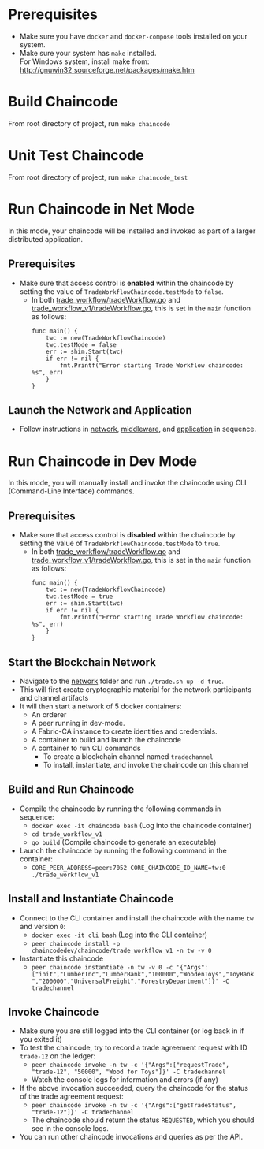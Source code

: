 # Prerequisites
- Make sure you have `docker` and `docker-compose` tools installed on your system.
- Make sure your system has `make` installed.   
  For Windows system, install make from: http://gnuwin32.sourceforge.net/packages/make.htm


# Build Chaincode
From root directory of project, run `make chaincode`


# Unit Test Chaincode
From root directory of project, run `make chaincode_test`


# Run Chaincode in Net Mode
In this mode, your chaincode will be installed and invoked as part of a larger distributed application.   

## Prerequisites
- Make sure that access control is **enabled** within the chaincode by setting the value of `TradeWorkflowChaincode.testMode` to `false`.
  * In both [trade_workflow/tradeWorkflow.go](./src/github.com/trade_workflow/tradeWorkflow.go) and [trade_workflow_v1/tradeWorkflow.go](./src/github.com/trade_workflow_v1/tradeWorkflow.go), this is set in the `main` function as follows:
    ```
	func main() {
		twc := new(TradeWorkflowChaincode)
		twc.testMode = false
		err := shim.Start(twc)
		if err != nil {
			fmt.Printf("Error starting Trade Workflow chaincode: %s", err)
		}
	}
    ```

## Launch the Network and Application
- Follow instructions in [network](../network/), [middleware](../middleware/), and [application](../application) in sequence.


# Run Chaincode in Dev Mode
In this mode, you will manually install and invoke the chaincode using CLI (Command-Line Interface) commands.   

## Prerequisites
- Make sure that access control is **disabled** within the chaincode by setting the value of `TradeWorkflowChaincode.testMode` to `true`.
  * In both [trade_workflow/tradeWorkflow.go](./src/github.com/trade_workflow/tradeWorkflow.go) and [trade_workflow_v1/tradeWorkflow.go](./src/github.com/trade_workflow_v1/tradeWorkflow.go), this is set in the `main` function as follows:
    ```
	func main() {
		twc := new(TradeWorkflowChaincode)
		twc.testMode = true
		err := shim.Start(twc)
		if err != nil {
			fmt.Printf("Error starting Trade Workflow chaincode: %s", err)
		}
	}
    ```

## Start the Blockchain Network
- Navigate to the [network](../network/) folder and run `./trade.sh up -d true`.
- This will first create cryptographic material for the network participants and channel artifacts
- It will then start a network of 5 docker containers:
  * An orderer
  * A peer running in dev-mode.
  * A Fabric-CA instance to create identities and credentials.
  * A container to build and launch the chaincode
  * A container to run CLI commands
    - To create a blockchain channel named `tradechannel`
    - To install, instantiate, and invoke the chaincode on this channel

## Build and Run Chaincode
- Compile the chaincode by running the following commands in sequence:
  * `docker exec -it chaincode bash` (Log into the chaincode container)
  * `cd trade_workflow_v1`
  * `go build` (Compile chaincode to generate an executable)
- Launch the chaincode by running the following command in the container:
  * `CORE_PEER_ADDRESS=peer:7052 CORE_CHAINCODE_ID_NAME=tw:0 ./trade_workflow_v1`

## Install and Instantiate Chaincode
- Connect to the CLI container and install the chaincode with the name `tw` and version `0`:
  * `docker exec -it cli bash` (Log into the CLI container)
  * `peer chaincode install -p chaincodedev/chaincode/trade_workflow_v1 -n tw -v 0`
- Instantiate this chaincode
  * `peer chaincode instantiate -n tw -v 0 -c '{"Args":["init","LumberInc","LumberBank","100000","WoodenToys","ToyBank","200000","UniversalFreight","ForestryDepartment"]}' -C tradechannel`

## Invoke Chaincode
- Make sure you are still logged into the CLI container (or log back in if you exited it)
- To test the chaincode, try to record a trade agreement request with ID `trade-12` on the ledger:
  * `peer chaincode invoke -n tw -c '{"Args":["requestTrade", "trade-12", "50000", "Wood for Toys"]}' -C tradechannel`
  * Watch the console logs for information and errors (if any)
- If the above invocation succeeded, query the chaincode for the status of the trade agreement request:
  * `peer chaincode invoke -n tw -c '{"Args":["getTradeStatus", "trade-12"]}' -C tradechannel`
  * The chaincode should return the status `REQUESTED`, which you should see in the console logs.
- You can run other chaincode invocations and queries as per the API.
